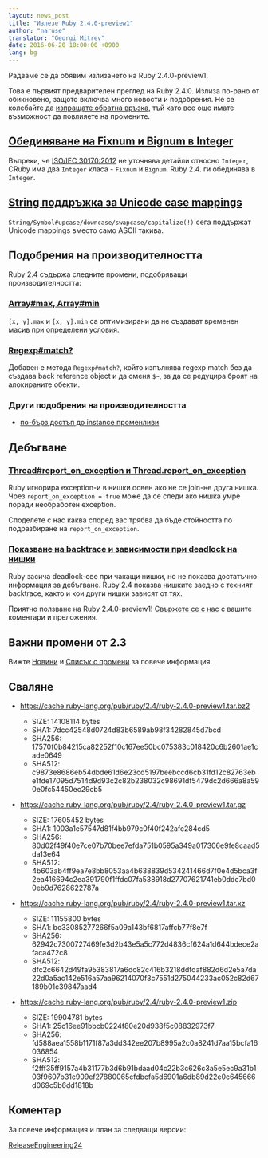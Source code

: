 ```yaml
---
layout: news_post
title: "Излезе Ruby 2.4.0-preview1"
author: "naruse"
translator: "Georgi Mitrev"
date: 2016-06-20 18:00:00 +0900
lang: bg
---
```


Радваме се да обявим излизането на Ruby 2.4.0-preview1.

Това е първият предварителен преглед на Ruby 2.4.0.
Излиза по-рано от обикновено, защото включва много новости и подобрения.
Не се колебайте да
[изпращате обратна връзка](https://bugs.ruby-lang.org/projects/ruby/wiki/HowToReport),
тъй като все още имате възможност да повлияете на промените.

## [Обединяване на Fixnum и Bignum в Integer](https://bugs.ruby-lang.org/issues/12005)

Въпреки, че [ISO/IEC 30170:2012](http://www.iso.org/iso/iso_catalogue/catalogue_tc/catalogue_detail.htm?csnumber=59579)
не уточнява детайли относно `Integer`, CRuby има два `Integer` класа - `Fixnum` и `Bignum`.
Ruby 2.4. ги обединява в `Integer`.

## [String поддръжка за Unicode case mappings](https://bugs.ruby-lang.org/issues/10085)

`String/Symbol#upcase/downcase/swapcase/capitalize(!)` сега поддържат Unicode
mappings вместо само ASCII такива.

## Подобрения на производителността

Ruby 2.4 съдържа следните промени, подобряващи производителността:

### [Array#max, Array#min](https://bugs.ruby-lang.org/issues/12172)

`[x, y].max` и `[x, y].min` са оптимизирани да не създават временен масив
при определени условия.

### [Regexp#match?](https://bugs.ruby-lang.org/issues/8110)

Добавен е метода `Regexp#match?`, който изпълнява regexp match без
да създава back reference object и да сменя `$~`, за да се редуцира
броят на алокираните обекти.

### Други подобрения на производителността

* [по-бърз достъп до instance променливи](https://bugs.ruby-lang.org/issues/12274)

## Дебъгване

### [Thread#report_on_exception и Thread.report_on_exception](https://bugs.ruby-lang.org/issues/6647)

Ruby игнорира exception-и в нишки освен ако не се join-не друга нишка.
Чрез `report_on_exception = true` може да се следи ако нишка умре поради
необработен exception.

Споделете с нас каква според вас трябва да бъде стойността по подразбиране на
`report_on_exception`.

### [Показване на backtrace и зависимости при deadlock на нишки](https://bugs.ruby-lang.org/issues/8214)

Ruby засича deadlock-ове при чакащи нишки, но не показва достатъчно
информация за дебъгване.
Ruby 2.4 показва нишките заедно с техният backtrace, както и кои други нишки
зависят от тях.

Приятно ползване на Ruby 2.4.0-preview1!
[Свържете се с нас](https://bugs.ruby-lang.org/projects/ruby/wiki/HowToReport)
с вашите коментари и преложения.

## Важни промени от 2.3

Вижте [Новини](https://github.com/ruby/ruby/blob/v2_4_0_preview1/NEWS)
и [Списък с промени](https://github.com/ruby/ruby/blob/v2_4_0_preview1/ChangeLog)
за повече информация.

## Сваляне

* <https://cache.ruby-lang.org/pub/ruby/2.4/ruby-2.4.0-preview1.tar.bz2>

  * SIZE:   14108114 bytes
  * SHA1:   7dcc42548d0724d83b6589ab98f34282845d7bcd
  * SHA256: 17570f0b84215ca82252f10c167ee50bc075383c018420c6b2601ae1cade0649
  * SHA512: c9873e8686eb54dbde61d6e23cd5197beebccd6cb31fd12c82763ebe1fde17095d7514d9d93c2c82b238032c98691df5479dc2d666a8a590e0fc54450ec29cb5

* <https://cache.ruby-lang.org/pub/ruby/2.4/ruby-2.4.0-preview1.tar.gz>

  * SIZE:   17605452 bytes
  * SHA1:   1003a1e57547d81f4bb979c0f40f242afc284cd5
  * SHA256: 80d02f49f40e7ce07b70bee7efda751b0595a349a017306e9fe8caad5da13e64
  * SHA512: 4b603ab4ff9ea7e8bb8053aa4b638839d534241466d7f0e4d5bca3f2ea416694c2ea391790f1ffdc07fa538918d27707621741eb0ddc7bd00eb9d7628622787a

* <https://cache.ruby-lang.org/pub/ruby/2.4/ruby-2.4.0-preview1.tar.xz>

  * SIZE:   11155800 bytes
  * SHA1:   bc33085277266f5a09a143bf6817affcb77f8e7f
  * SHA256: 62942c7300727469fe3d2b43e5a5c772d4836cf624a1d644bdece2afaca472c8
  * SHA512: dfc2c6642d49fa95383817a6dc82c416b3218ddfdaf882d6d2e5a7da22d0a5ac142e516a57aa96214070f3c7551d275044233ac052c82d67189b01c39847aad4

* <https://cache.ruby-lang.org/pub/ruby/2.4/ruby-2.4.0-preview1.zip>

  * SIZE:   19904781 bytes
  * SHA1:   25c16ee91bbcb0224f80e20d938f5c08832973f7
  * SHA256: fd588aea1558b1171f87a3dd342ee207b8995a2c0a8241d7aa15bcfa16036854
  * SHA512: f2fff35ff9157a4b31177b3d6b91bdaad04c22b3c626c3a5e5ec9a31b103f9607b31c909ef27880065cfdbcfa5d6901a6db89d22e0c645666d069c5b6dd1818b

## Коментар

За повече информация и план за следващи версии:

[ReleaseEngineering24](https://bugs.ruby-lang.org/projects/ruby-trunk/wiki/ReleaseEngineering24)
